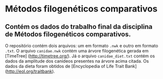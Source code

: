 # Métodos filogenéticos comparativos

## Contém os dados do trabalho final da disciplina de Métodos filogenéticos comparativos.

O repositório contém dois arquivos: um em formato `.nwk` e outro em formato `.txt`.
O arquivo `canidae.nwk` contém uma árvore filogenética gerada em [TimeTree] (http://timetree.org/).
Já o arquivo `canidae_diet.txt` contém os dados da amplitude dos canídeos presentes na árvore acima citada. Os dados da dieta foram obtidos de [Encyclopedia of Life Trait Bank] (http://eol.org/traitbank).
